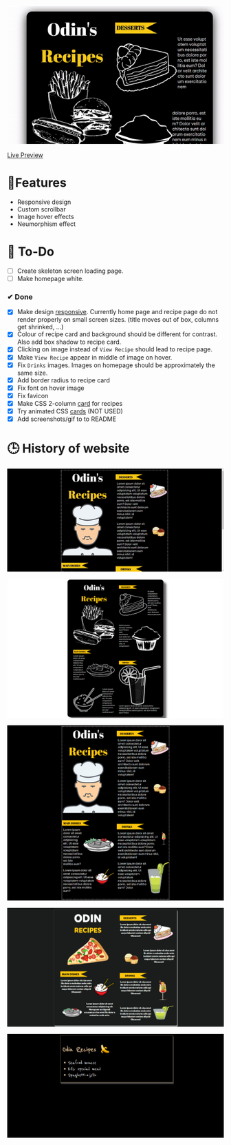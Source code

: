 ![](iterations/iteration5.gif)

[Live Preview](https://creme332.github.io/my-odin-projects/odin-recipes/)

# 🚀Features
- Responsive design
- Custom scrollbar 
- Image hover effects
- Neumorphism effect

# 🔨 To-Do
- [ ] Create skeleton screen loading page.
- [ ] Make homepage white.
### ✔ Done
- [x] Make design [responsive](https://www.youtube.com/watch?v=na-X_SM8vg0&ab_channel=ColtSteele). Currently home page and recipe page do not render properly on small screen sizes. (title moves out of box, columns get shrinked, ...)
- [x] Colour of recipe card and background should be different for contrast. Also add box shadow to recipe card.
- [x] Clicking on image instead of `View Recipe` should lead to recipe page.
- [x] Make `View Recipe` appear in middle of image on hover.
- [x] Fix `Drinks` images. Images on homepage should be approximately the same size.
- [x] Add border radius to recipe card 
- [x] Fix font on hover image
- [x] Fix favicon 
- [x] Make CSS 2-column [card](https://www.w3schools.com/howto/tryit.asp?filename=tryhow_css_two_columns_responsive) for recipes
- [x] Try animated CSS [cards](https://fireship.io/lessons/css-cards-animated/) (NOT USED)
- [x] Add screenshots/gif to to README

# 🕒 History of website
![](iterations/iteration3gif.gif)

![](iterations/iteration4.png)

![](iterations/Iteration3.png)

![](iterations/Iteration2.png)

![](iterations/Iteration1.png)